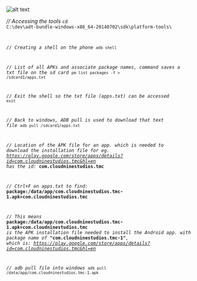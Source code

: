  ![alt text](http://i.imgur.com/NrNRvNP.gif "cmd")

*// Accessing the tools*
<code>cd C:\dev\adt-bundle-windows-x86_64-20140702\sdk\platform-tools\


*// Creating a shell on the phone*
<code>adb shell</code>


*// List of all APKs and associate package names, command saves a txt file on the sd card*
<code>pm list packages -f > /sdcard1/apps.txt</code>


*// Exit the shell so the txt file (apps.txt) can be accessed*
<code>exit</code>


*// Back to windows, ADB pull is used to download that text file*
<code>adb pull /sdcard1/apps.txt</code>


*// Location of the APK file for an app. which is needed to download the installation file for eg. https://play.google.com/store/apps/details?id=com.cloudninestudios.tmc&hl=en has the id:* __com.cloudninestudios.tmc__ 


*// Ctrl+F on apps.txt to find:* __package:/data/app/com.cloudninestudios.tmc-1.apk=com.cloudninestudios.tmc__


*// This means* __package:/data/app/com.cloudninestudios.tmc-1.apk=com.cloudninestudios.tmc__ *is the APK installation file needed to install the Android app. with package name of* __"com.cloudninestudios.tmc-1"__*, which is:
https://play.google.com/store/apps/details?id=com.cloudninestudios.tmc&hl=en*


*// adb pull file into windows*
<code>adb pull /data/app/com.cloudninestudios.tmc-1.apk</code>
